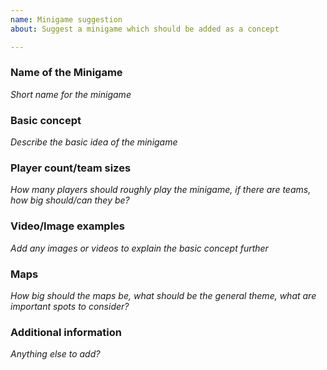 ```yaml
---
name: Minigame suggestion
about: Suggest a minigame which should be added as a concept

---
```


### Name of the Minigame
*Short name for the minigame*

### Basic concept 
*Describe the basic idea of the minigame*

### Player count/team sizes
*How many players should roughly play the minigame, if there are teams, how big should/can they be?*

### Video/Image examples
*Add any images or videos to explain the basic concept further*

### Maps
*How big should the maps be, what should be the general theme, what are important spots to consider?*

### Additional information
*Anything else to add?*
